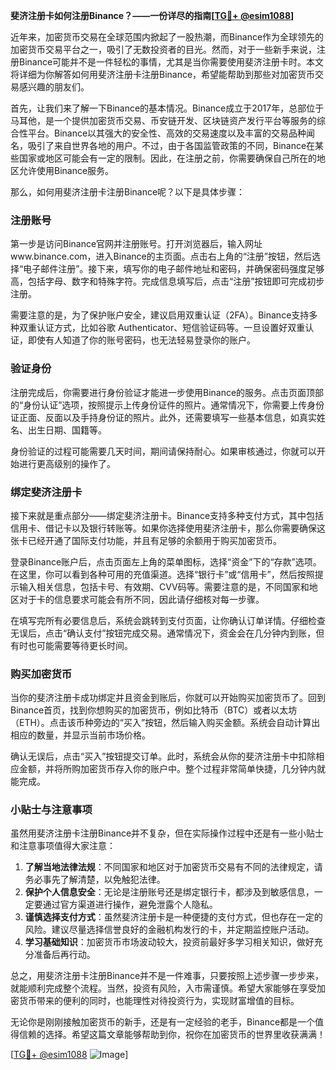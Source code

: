 **斐济注册卡如何注册Binance？——一份详尽的指南[[TG💪+ @esim1088](https://t.me/s/esim1088)]**

近年来，加密货币交易在全球范围内掀起了一股热潮，而Binance作为全球领先的加密货币交易平台之一，吸引了无数投资者的目光。然而，对于一些新手来说，注册Binance可能并不是一件轻松的事情，尤其是当你需要使用斐济注册卡时。本文将详细为你解答如何用斐济注册卡注册Binance，希望能帮助到那些对加密货币交易感兴趣的朋友们。

首先，让我们来了解一下Binance的基本情况。Binance成立于2017年，总部位于马耳他，是一个提供加密货币交易、币安链开发、区块链资产发行平台等服务的综合性平台。Binance以其强大的安全性、高效的交易速度以及丰富的交易品种闻名，吸引了来自世界各地的用户。不过，由于各国监管政策的不同，Binance在某些国家或地区可能会有一定的限制。因此，在注册之前，你需要确保自己所在的地区允许使用Binance服务。

那么，如何用斐济注册卡注册Binance呢？以下是具体步骤：

### 注册账号

第一步是访问Binance官网并注册账号。打开浏览器后，输入网址www.binance.com，进入Binance的主页面。点击右上角的“注册”按钮，然后选择“电子邮件注册”。接下来，填写你的电子邮件地址和密码，并确保密码强度足够高，包括字母、数字和特殊字符。完成信息填写后，点击“注册”按钮即可完成初步注册。

需要注意的是，为了保护账户安全，建议启用双重认证（2FA）。Binance支持多种双重认证方式，比如谷歌 Authenticator、短信验证码等。一旦设置好双重认证，即使有人知道了你的账号密码，也无法轻易登录你的账户。

### 验证身份

注册完成后，你需要进行身份验证才能进一步使用Binance的服务。点击页面顶部的“身份认证”选项，按照提示上传身份证件的照片。通常情况下，你需要上传身份证正面、反面以及手持身份证的照片。此外，还需要填写一些基本信息，如真实姓名、出生日期、国籍等。

身份验证的过程可能需要几天时间，期间请保持耐心。如果审核通过，你就可以开始进行更高级别的操作了。

### 绑定斐济注册卡

接下来就是重点部分——绑定斐济注册卡。Binance支持多种支付方式，其中包括信用卡、借记卡以及银行转账等。如果你选择使用斐济注册卡，那么你需要确保这张卡已经开通了国际支付功能，并且有足够的余额用于购买加密货币。

登录Binance账户后，点击页面左上角的菜单图标，选择“资金”下的“存款”选项。在这里，你可以看到各种可用的充值渠道。选择“银行卡”或“信用卡”，然后按照提示输入相关信息，包括卡号、有效期、CVV码等。需要注意的是，不同国家和地区对于卡的信息要求可能会有所不同，因此请仔细核对每一步骤。

在填写完所有必要信息后，系统会跳转到支付页面，让你确认订单详情。仔细检查无误后，点击“确认支付”按钮完成交易。通常情况下，资金会在几分钟内到账，但有时也可能需要等待更长时间。

### 购买加密货币

当你的斐济注册卡成功绑定并且资金到账后，你就可以开始购买加密货币了。回到Binance首页，找到你想购买的加密货币，例如比特币（BTC）或者以太坊（ETH）。点击该币种旁边的“买入”按钮，然后输入购买金额。系统会自动计算出相应的数量，并显示当前市场价格。

确认无误后，点击“买入”按钮提交订单。此时，系统会从你的斐济注册卡中扣除相应金额，并将所购加密货币存入你的账户中。整个过程非常简单快捷，几分钟内就能完成。

### 小贴士与注意事项

虽然用斐济注册卡注册Binance并不复杂，但在实际操作过程中还是有一些小贴士和注意事项值得大家注意：

1. **了解当地法律法规**：不同国家和地区对于加密货币交易有不同的法律规定，请务必事先了解清楚，以免触犯法律。
2. **保护个人信息安全**：无论是注册账号还是绑定银行卡，都涉及到敏感信息，一定要通过官方渠道进行操作，避免泄露个人隐私。
3. **谨慎选择支付方式**：虽然斐济注册卡是一种便捷的支付方式，但也存在一定的风险。建议尽量选择信誉良好的金融机构发行的卡，并定期监控账户活动。
4. **学习基础知识**：加密货币市场波动较大，投资前最好多学习相关知识，做好充分准备后再行动。

总之，用斐济注册卡注册Binance并不是一件难事，只要按照上述步骤一步步来，就能顺利完成整个流程。当然，投资有风险，入市需谨慎。希望大家能够在享受加密货币带来的便利的同时，也能理性对待投资行为，实现财富增值的目标。

无论你是刚刚接触加密货币的新手，还是有一定经验的老手，Binance都是一个值得信赖的选择。希望这篇文章能够帮助到你，祝你在加密货币的世界里收获满满！

[[TG💪+ @esim1088](https://t.me/s/esim1088) ![Image](https://i.postimg.cc/4NQfJmqS/Snipaste-2025-05-13-00-14-12.png)]